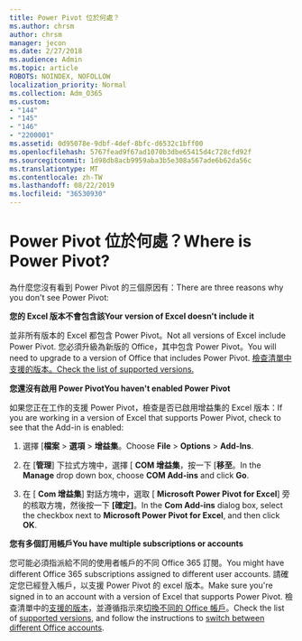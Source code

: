 ```yaml
---
title: Power Pivot 位於何處？
ms.author: chrsm
author: chrsm
manager: jecon
ms.date: 2/27/2018
ms.audience: Admin
ms.topic: article
ROBOTS: NOINDEX, NOFOLLOW
localization_priority: Normal
ms.collection: Adm_O365
ms.custom:
- "144"
- "145"
- "146"
- "2200001"
ms.assetid: 0d95078e-9dbf-4def-8bfc-d6532c1bff00
ms.openlocfilehash: 5767fead9f67ad1070b3dbe65415d4c728cfd92f
ms.sourcegitcommit: 1d98db8acb9959aba3b5e308a567ade6b62da56c
ms.translationtype: MT
ms.contentlocale: zh-TW
ms.lasthandoff: 08/22/2019
ms.locfileid: "36530930"
---
```

# <a name="where-is-power-pivot"></a><span data-ttu-id="d60b1-102">Power Pivot 位於何處？</span><span class="sxs-lookup"><span data-stu-id="d60b1-102">Where is Power Pivot?</span></span>

<span data-ttu-id="d60b1-103">為什麼您沒有看到 Power Pivot 的三個原因有：</span><span class="sxs-lookup"><span data-stu-id="d60b1-103">There are three reasons why you don't see Power Pivot:</span></span>
  
<span data-ttu-id="d60b1-104">**您的 Excel 版本不會包含該**</span><span class="sxs-lookup"><span data-stu-id="d60b1-104">**Your version of Excel doesn't include it**</span></span>
  
<span data-ttu-id="d60b1-105">並非所有版本的 Excel 都包含 Power Pivot。</span><span class="sxs-lookup"><span data-stu-id="d60b1-105">Not all versions of Excel include Power Pivot.</span></span> <span data-ttu-id="d60b1-106">您必須升級為新版的 Office，其中包含 Power Pivot。</span><span class="sxs-lookup"><span data-stu-id="d60b1-106">You will need to upgrade to a version of Office that includes Power Pivot.</span></span> [<span data-ttu-id="d60b1-107">檢查清單中支援的版本。</span><span class="sxs-lookup"><span data-stu-id="d60b1-107">Check the list of supported versions.</span></span>](https://support.office.com/article/aa64e217-4b6e-410b-8337-20b87e1c2a4b.aspx)
  
<span data-ttu-id="d60b1-108">**您還沒有啟用 Power Pivot**</span><span class="sxs-lookup"><span data-stu-id="d60b1-108">**You haven't enabled Power Pivot**</span></span>
  
<span data-ttu-id="d60b1-109">如果您正在工作的支援 Power Pivot，檢查是否已啟用增益集的 Excel 版本：</span><span class="sxs-lookup"><span data-stu-id="d60b1-109">If you are working in a version of Excel that supports Power Pivot, check to see that the Add-in is enabled:</span></span>
  
1. <span data-ttu-id="d60b1-110">選擇 [**檔案** \> **選項** \> **增益集**。</span><span class="sxs-lookup"><span data-stu-id="d60b1-110">Choose **File** \> **Options** \> **Add-Ins**.</span></span>

2. <span data-ttu-id="d60b1-111">在 [**管理**] 下拉式方塊中，選擇 [ **COM 增益集**，按一下 [**移至**。</span><span class="sxs-lookup"><span data-stu-id="d60b1-111">In the **Manage** drop down box, choose **COM Add-ins** and click **Go**.</span></span>

3. <span data-ttu-id="d60b1-112">在 [ **Com 增益集**] 對話方塊中，選取 [ **Microsoft Power Pivot for Excel**] 旁的核取方塊，然後按一下 **[確定]**。</span><span class="sxs-lookup"><span data-stu-id="d60b1-112">In the **Com Add-ins** dialog box, select the checkbox next to **Microsoft Power Pivot for Excel**, and then click **OK**.</span></span>

<span data-ttu-id="d60b1-113">**您有多個訂用帳戶**</span><span class="sxs-lookup"><span data-stu-id="d60b1-113">**You have multiple subscriptions or accounts**</span></span>
  
<span data-ttu-id="d60b1-114">您可能必須指派給不同的使用者帳戶的不同 Office 365 訂閱。</span><span class="sxs-lookup"><span data-stu-id="d60b1-114">You might have different Office 365 subscriptions assigned to different user accounts.</span></span> <span data-ttu-id="d60b1-115">請確定您已經登入帳戶，以支援 Power Pivot 的 excel 版本。</span><span class="sxs-lookup"><span data-stu-id="d60b1-115">Make sure you're signed in to an account with a version of Excel that supports Power Pivot.</span></span> <span data-ttu-id="d60b1-116">檢查清單中的[支援的版本](https://support.office.com/article/aa64e217-4b6e-410b-8337-20b87e1c2a4b.aspx)，並遵循指示來[切換不同的 Office 帳戶](https://support.office.com/article/b9582171-fd1f-4284-9846-bdd72bb28426.aspx#BKMK_WebSwitchAccounts)。</span><span class="sxs-lookup"><span data-stu-id="d60b1-116">Check the list of [supported versions](https://support.office.com/article/aa64e217-4b6e-410b-8337-20b87e1c2a4b.aspx), and follow the instructions to [switch between different Office accounts](https://support.office.com/article/b9582171-fd1f-4284-9846-bdd72bb28426.aspx#BKMK_WebSwitchAccounts).</span></span>

